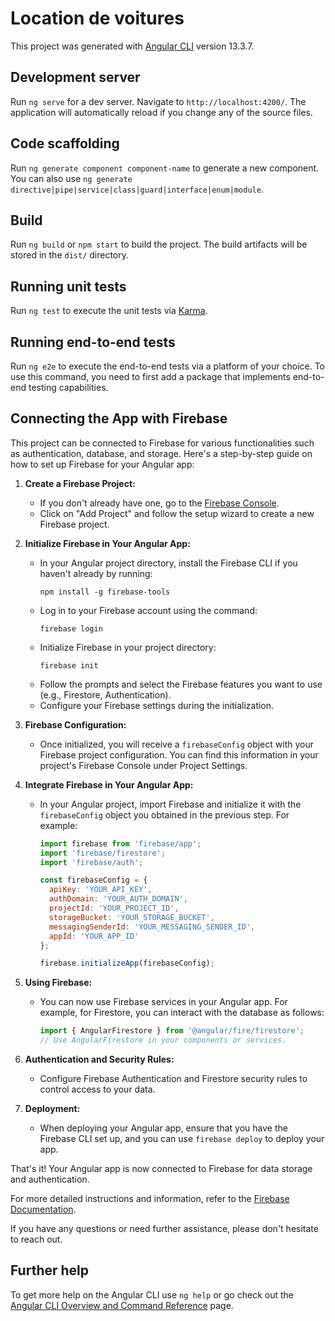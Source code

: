 # Location de voitures

This project was generated with [Angular CLI](https://github.com/angular/angular-cli) version 13.3.7.

## Development server

Run `ng serve` for a dev server. Navigate to `http://localhost:4200/`. The application will automatically reload if you change any of the source files.

## Code scaffolding

Run `ng generate component component-name` to generate a new component. You can also use `ng generate directive|pipe|service|class|guard|interface|enum|module`.

## Build

Run `ng build` or `npm start` to build the project. The build artifacts will be stored in the `dist/` directory.

## Running unit tests

Run `ng test` to execute the unit tests via [Karma](https://karma-runner.github.io).

## Running end-to-end tests

Run `ng e2e` to execute the end-to-end tests via a platform of your choice. To use this command, you need to first add a package that implements end-to-end testing capabilities.


## Connecting the App with Firebase

This project can be connected to Firebase for various functionalities such as authentication, database, and storage. Here's a step-by-step guide on how to set up Firebase for your Angular app:

1. **Create a Firebase Project:**
   - If you don't already have one, go to the [Firebase Console](https://console.firebase.google.com/).
   - Click on "Add Project" and follow the setup wizard to create a new Firebase project.

2. **Initialize Firebase in Your Angular App:**
   - In your Angular project directory, install the Firebase CLI if you haven't already by running:
     ```
     npm install -g firebase-tools
     ```
   - Log in to your Firebase account using the command:
     ```
     firebase login
     ```
   - Initialize Firebase in your project directory:
     ```
     firebase init
     ```
   - Follow the prompts and select the Firebase features you want to use (e.g., Firestore, Authentication).
   - Configure your Firebase settings during the initialization.

3. **Firebase Configuration:**
   - Once initialized, you will receive a `firebaseConfig` object with your Firebase project configuration. You can find this information in your project's Firebase Console under Project Settings.

4. **Integrate Firebase in Your Angular App:**
   - In your Angular project, import Firebase and initialize it with the `firebaseConfig` object you obtained in the previous step. For example:
     ```javascript
     import firebase from 'firebase/app';
     import 'firebase/firestore';
     import 'firebase/auth';

     const firebaseConfig = {
       apiKey: 'YOUR_API_KEY',
       authDomain: 'YOUR_AUTH_DOMAIN',
       projectId: 'YOUR_PROJECT_ID',
       storageBucket: 'YOUR_STORAGE_BUCKET',
       messagingSenderId: 'YOUR_MESSAGING_SENDER_ID',
       appId: 'YOUR_APP_ID'
     };

     firebase.initializeApp(firebaseConfig);
     ```

5. **Using Firebase:**
   - You can now use Firebase services in your Angular app. For example, for Firestore, you can interact with the database as follows:
     ```javascript
     import { AngularFirestore } from '@angular/fire/firestore';
     // Use AngularFirestore in your components or services.
     ```

6. **Authentication and Security Rules:**
   - Configure Firebase Authentication and Firestore security rules to control access to your data.

7. **Deployment:**
   - When deploying your Angular app, ensure that you have the Firebase CLI set up, and you can use `firebase deploy` to deploy your app.

That's it! Your Angular app is now connected to Firebase for data storage and authentication.

For more detailed instructions and information, refer to the [Firebase Documentation](https://firebase.google.com/docs).

If you have any questions or need further assistance, please don't hesitate to reach out.


## Further help


To get more help on the Angular CLI use `ng help` or go check out the [Angular CLI Overview and Command Reference](https://angular.io/cli) page.
